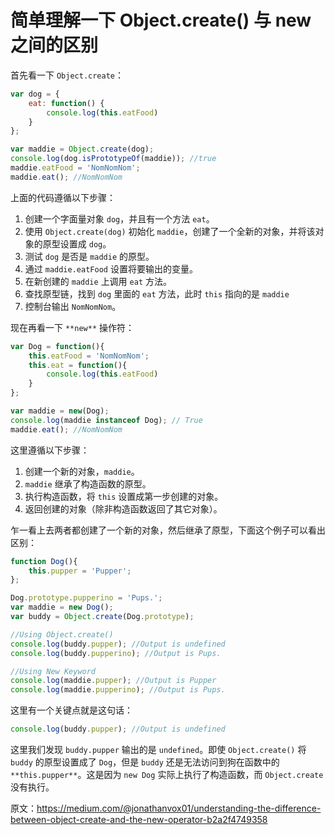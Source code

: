 # 简单理解一下 Object.create() 与 new 之间的区别

首先看一下 `Object.create`：

```js
var dog = {
    eat: function() {
        console.log(this.eatFood)
    }
};

var maddie = Object.create(dog);
console.log(dog.isPrototypeOf(maddie)); //true
maddie.eatFood = 'NomNomNom'; 
maddie.eat(); //NomNomNom
```

上面的代码遵循以下步骤：

1. 创建一个字面量对象 `dog`，并且有一个方法 `eat`。
2. 使用 `Object.create(dog)` 初始化 `maddie`，创建了一个全新的对象，并将该对象的原型设置成 `dog`。
3. 测试 `dog` 是否是 `maddie` 的原型。
4. 通过 `maddie.eatFood` 设置将要输出的变量。
5. 在新创建的 `maddie` 上调用 `eat` 方法。
6. 查找原型链，找到 `dog` 里面的 `eat` 方法，此时 `this` 指向的是 `maddie`
7. 控制台输出 `NomNomNom`。



现在再看一下 `**new**` 操作符：

```js
var Dog = function(){
    this.eatFood = 'NomNomNom';
    this.eat = function(){
        console.log(this.eatFood)
    }
};

var maddie = new(Dog);
console.log(maddie instanceof Dog); // True
maddie.eat(); //NomNomNom
```

这里遵循以下步骤：

1. 创建一个新的对象，`maddie`。
2. `maddie` 继承了构造函数的原型。
3. 执行构造函数，将 `this` 设置成第一步创建的对象。
4. 返回创建的对象（除非构造函数返回了其它对象）。

乍一看上去两者都创建了一个新的对象，然后继承了原型，下面这个例子可以看出区别：

```js
function Dog(){
    this.pupper = 'Pupper';
};

Dog.prototype.pupperino = 'Pups.';
var maddie = new Dog();
var buddy = Object.create(Dog.prototype);

//Using Object.create()
console.log(buddy.pupper); //Output is undefined
console.log(buddy.pupperino); //Output is Pups.

//Using New Keyword
console.log(maddie.pupper); //Output is Pupper
console.log(maddie.pupperino); //Output is Pups.
```

这里有一个关键点就是这句话：

```js
console.log(buddy.pupper); //Output is undefined
```

这里我们发现 `buddy.pupper` 输出的是 `undefined`。即使 `Object.create()` 将 `buddy` 的原型设置成了 `Dog`，但是 `buddy` 还是无法访问到狗在函数中的 `**this.pupper**`。这是因为 `new Dog` 实际上执行了构造函数，而 `Object.create` 没有执行。



原文：https://medium.com/@jonathanvox01/understanding-the-difference-between-object-create-and-the-new-operator-b2a2f4749358



















